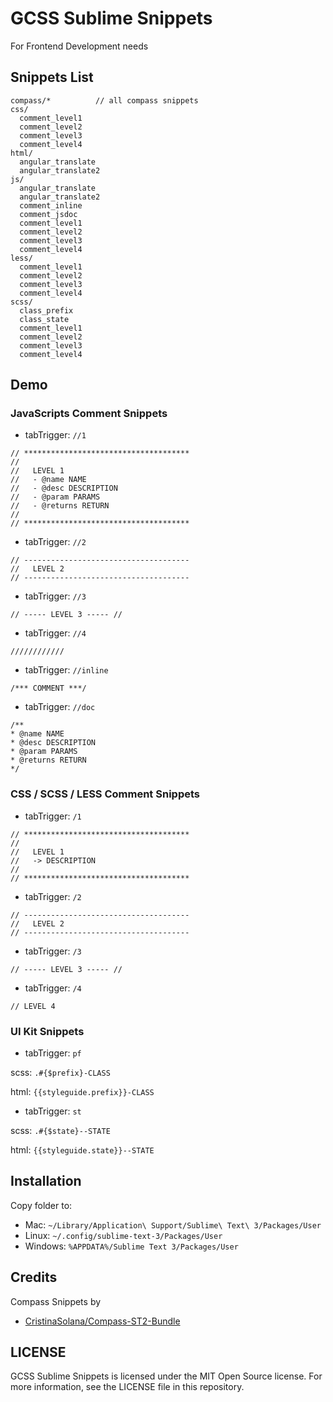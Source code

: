 # GCSS Sublime Snippets

For Frontend Development needs 


## Snippets List

```
compass/*          // all compass snippets
css/
  comment_level1
  comment_level2
  comment_level3
  comment_level4
html/
  angular_translate
  angular_translate2
js/
  angular_translate
  angular_translate2
  comment_inline
  comment_jsdoc
  comment_level1
  comment_level2
  comment_level3
  comment_level4
less/
  comment_level1
  comment_level2
  comment_level3
  comment_level4
scss/
  class_prefix
  class_state
  comment_level1
  comment_level2
  comment_level3
  comment_level4
```


## Demo

### JavaScripts Comment Snippets

- tabTrigger: `//1`

```
// *************************************
//
//   LEVEL 1
//   - @name NAME
//   - @desc DESCRIPTION
//   - @param PARAMS
//   - @returns RETURN
//
// *************************************
```

- tabTrigger: `//2`

```
// -------------------------------------
//   LEVEL 2
// -------------------------------------
```

- tabTrigger: `//3`

```
// ----- LEVEL 3 ----- //
```

- tabTrigger: `//4`

```
////////////
```

- tabTrigger: `//inline`

```
/*** COMMENT ***/ 
```

- tabTrigger: `//doc`

```
/** 
* @name NAME
* @desc DESCRIPTION
* @param PARAMS
* @returns RETURN
*/ 
```


### CSS / SCSS / LESS Comment Snippets

- tabTrigger: `/1`

```
// *************************************
//
//   LEVEL 1
//   -> DESCRIPTION
//
// *************************************
```

- tabTrigger: `/2`

```
// -------------------------------------
//   LEVEL 2
// -------------------------------------
```

- tabTrigger: `/3`

```
// ----- LEVEL 3 ----- //
```

- tabTrigger: `/4`

```
// LEVEL 4
```


### UI Kit Snippets

- tabTrigger: `pf`

scss: ```.#{$prefix}-CLASS```

html: ```{{styleguide.prefix}}-CLASS```

- tabTrigger: `st`

scss: ```.#{$state}--STATE```

html: ```{{styleguide.state}}--STATE```


## Installation

Copy folder to:

- Mac: `~/Library/Application\ Support/Sublime\ Text\ 3/Packages/User`
- Linux: `~/.config/sublime-text-3/Packages/User`
- Windows: `%APPDATA%/Sublime Text 3/Packages/User`


## Credits

Compass Snippets by 
 - [CristinaSolana/Compass-ST2-Bundle](https://github.com/CristinaSolana/Compass-ST2-Bundle)


## LICENSE

GCSS Sublime Snippets is licensed under the MIT Open Source license. For more information, see the LICENSE file in this repository.

